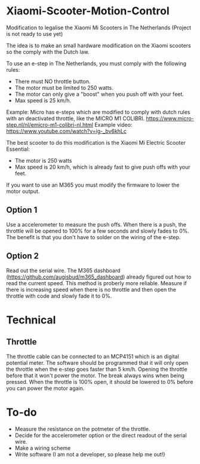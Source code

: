 # Xiaomi-Scooter-Motion-Control
Modification to legalise the Xiaomi Mi Scooters in The Netherlands (Project is not ready to use yet)

The idea is to make an small hardware modification on the Xiaomi scooters so the comply with the Dutch law. 

To use an e-step in The Netherlands, you must comply with the following rules:
- There must NO throttle button.
- The motor must be limited to 250 watts.
- The motor can only give a "boost" when you push off with your feet.
- Max speed is 25 km/h.

Example:
Micro has e-steps which are modified to comply with dutch rules with an deactivated throttle, like the MICRO M1 COLIBRI.
https://www.micro-step.nl/nl/emicro-m1-colibri-nl.html
Example video:
https://www.youtube.com/watch?v=ig-_bv6khLc

The best scooter to do this modification is the Xiaomi Mi Electric Scooter Essential:
- The motor is 250 watts
- Max speed is 20 km/h, which is already fast to give push offs with your feet.

If you want to use an M365 you must modify the firmware to lower the motor output.


## Option 1

Use a accelerometer to measure the push offs. When there is a push, the throttle will be opened to 100% for a few seconds and slowly fades to 0%.
The benefit is that you don't have to solder on the wiring of the e-step.

## Option 2

Read out the serial wire. The M365 dashboard (https://github.com/augisbud/m365_dashboard) already figured out how to read the current speed.
This method is proberly more reliable. Measure if there is increasing speed when there is no throttle and then open the throttle with code and slowly fade it to 0%.

# Technical
## Throttle
The throttle cable can be connected to an MCP4151 which is an digital potential meter. The software should be programmed that it will only open the throttle when the e-step goes faster than 5 km/h. Opening the throttle before that it won't power the motor.
The break always wins when being pressed. When the throttle is 100% open, it should be lowered to 0% before you can power the motor again.

# To-do
- Measure the resistance on the potmeter of the throttle.
- Decide for the accelerometer option or the direct readout of the serial wire.
- Make a wiring scheme
- Write software (I am not a developer, so please help me out!)
